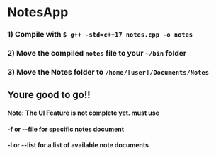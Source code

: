# NotesApp

### 1) Compile with `$ g++ -std=c++17 notes.cpp -o notes`

### 2) Move the compiled `notes` file to your `~/bin` folder

### 3) Move the Notes folder to `/home/[user]/Documents/Notes`

## Youre good to go!!

#### Note: The UI Feature is not complete yet. must use
####    -f or --file for specific notes document
####    -l or --list for a list of available note documents
